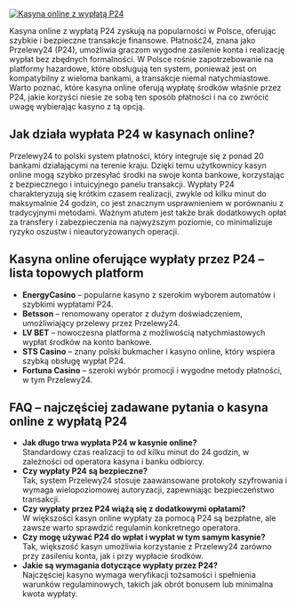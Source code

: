 [![Kasyna online z wypłatą P24](https://123-caf.pages.dev/gitsignup.png)](https://vrmoo.ru/Bt82HjjY)

<p>Kasyna online z wypłatą P24 zyskują na popularności w Polsce, oferując szybkie i bezpieczne transakcje finansowe. Płatność24, znana jako Przelewy24 (P24), umożliwia graczom wygodne zasilenie konta i realizację wypłat bez zbędnych formalności. W Polsce rośnie zapotrzebowanie na platformy hazardowe, które obsługują ten system, ponieważ jest on kompatybilny z wieloma bankami, a transakcje niemal natychmiastowe. Warto poznać, które kasyna online oferują wypłatę środków właśnie przez P24, jakie korzyści niesie ze sobą ten sposób płatności i na co zwrócić uwagę wybierając kasyno z tą opcją.</p>  <h2>Jak działa wypłata P24 w kasynach online?</h2> <p>Przelewy24 to polski system płatności, który integruje się z ponad 20 bankami działającymi na terenie kraju. Dzięki temu użytkownicy kasyn online mogą szybko przesyłać środki na swoje konta bankowe, korzystając z bezpiecznego i intuicyjnego panelu transakcji. Wypłaty P24 charakteryzują się krótkim czasem realizacji, zwykle od kilku minut do maksymalnie 24 godzin, co jest znacznym usprawnieniem w porównaniu z tradycyjnymi metodami. Ważnym atutem jest także brak dodatkowych opłat za transfery i zabezpieczenia na najwyższym poziomie, co minimalizuje ryzyko oszustw i nieautoryzowanych operacji.</p>  <h2>Kasyna online oferujące wypłaty przez P24 – lista topowych platform</h2> <ul>   <li><strong>EnergyCasino</strong> – popularne kasyno z szerokim wyborem automatów i szybkimi wypłatami P24.</li>   <li><strong>Betsson</strong> – renomowany operator z dużym doświadczeniem, umożliwiający przelewy przez Przelewy24.</li>   <li><strong>LV BET</strong> – nowoczesna platforma z możliwością natychmiastowych wypłat środków na konto bankowe.</li>   <li><strong>STS Casino</strong> – znany polski bukmacher i kasyno online, który wspiera szybką obsługę wypłat P24.</li>   <li><strong>Fortuna Casino</strong> – szeroki wybór promocji i wygodne metody płatności, w tym Przelewy24.</li> </ul>  <h2>FAQ – najczęściej zadawane pytania o kasyna online z wypłatą P24</h2> <ul>   <li><strong>Jak długo trwa wypłata P24 w kasynie online?</strong><br>Standardowy czas realizacji to od kilku minut do 24 godzin, w zależności od operatora kasyna i banku odbiorcy.</li>   <li><strong>Czy wypłaty P24 są bezpieczne?</strong><br>Tak, system Przelewy24 stosuje zaawansowane protokoły szyfrowania i wymaga wielopoziomowej autoryzacji, zapewniając bezpieczeństwo transakcji.</li>   <li><strong>Czy wypłaty przez P24 wiążą się z dodatkowymi opłatami?</strong><br>W większości kasyn online wypłaty za pomocą P24 są bezpłatne, ale zawsze warto sprawdzić regulamin konkretnego operatora.</li>   <li><strong>Czy mogę używać P24 do wpłat i wypłat w tym samym kasynie?</strong><br>Tak, większość kasyn umożliwia korzystanie z Przelewy24 zarówno przy zasileniu konta, jak i przy wypłacie środków.</li>   <li><strong>Jakie są wymagania dotyczące wypłaty przez P24?</strong><br>Najczęściej kasyno wymaga weryfikacji tożsamości i spełnienia warunków regulaminowych, takich jak obrót bonusem lub minimalna kwota wypłaty.</li> </ul>